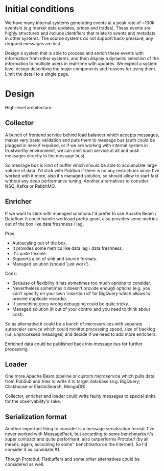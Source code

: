 # Initial conditions

We have many internal systems generating events at a peak rate of ~100k events/s (e.g market 
data updates, prices and trades). These events are highly structured and include identifiers 
that relate to events and metadata in other systems. The source systems do not support 
back-pressure, any dropped messages are lost.

Design a system that is able to process and enrich these events with information from other systems,
and then display a dynamic selection of the information to multiple users in real-time with updates. 
We expect a system level design describing the major components and reasons for using them. 
Limit the detail to a single page.

# Design

High-level architecture.

## Collector
A bunch of frontend service behind load balancer which accepts messages,
makes very basic validation and puts them to message bus (auth could be plugged in here
if required, or if we are working with internal system in trustworthy environment, we can
omit such service at all and push messages directly to the message bus).

So message bus is kind of buffer which should be able to accumulate large volume of data.
I'd stick with PubSub if there is no any restrictions since I've worked with it more,
also it's managed solution, so should allow to start fast without any deep performance tuning.
Another alternatives to consider: NSQ, Kafka or RabbitMQ.

## Enricher
If we want to stick with managed solutions I'd prefer to use Apache Beam / Dataflow.
It could handle workload pretty good, also provides some metrics out of the box like
data freshness / lag.

Pros:
- Autoscaling out of the box.
- It provides some metrics like data lag / data freshness.
- It's quite flexible.
- Supports a lot of sink and source formats.
- Managed solution (should 'just work').

Cons:
- Because of flexibility it has sometimes too much options to consider.
- Nevertheless sometimes it doesn't provide enough options (e.g. you can't
  specify on your own 'insertion id' for BigQuery which allows to prevent
  duplicate records).
- If something goes wrong debugging could be quite tricky.
- Managed solution (it out of your control and you need to think about cost).

So as alternative it could be a bunch of microservices with separate autoscaler service which
could monitor processing speed, size of backlog (i.e. unprocessed messages) and decide
if we need to add more enrichers.

Enriched data could be published back into message bus for further processing.

## Loader
One more Apache Beam pipeline or custom microservice which pulls data from PubSub and
tries to write it to target database (e.g. BigQuery, Clickhouse or ElasticSearch, MongoDB).

Collector, enricher and loader could write faulty messages to special sinks for
the observability's sake.

## Serialization format
Another important thing to consider is a message serialization format.
I've never worked with MessagePack, but according to some benchmarks it's super compact
and quite performant, also outperforms Protobuf (by all means, again, according to some™
benchmarks on the Internet). So I'd consider it as candidate #1.

Though Protobuf, Flatbuffers and some other alternatives could be considered as well.
